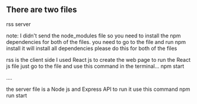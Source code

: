 ## There are two files

rss
server

note: I didn't send the node_modules file so you need to install the npm dependencies for both of the files.
you need to go to the file and run
npm install
it will install all dependencies
please do this for both of the files

rss is the client side
I used React js to create the web page
to run the React js file just go to the file and use this command in the terminal...
npm start

....

the server file is a Node js and Express API
to run it use this command
npm run start
